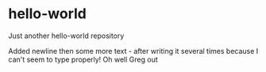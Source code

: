 # hello-world
Just another hello-world repository

Added newline then some more text - after writing it several times because I can't seem to type properly!
Oh well
Greg out

